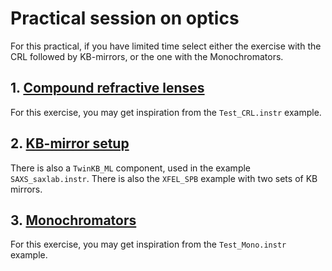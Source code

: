 # Practical session on optics

For this practical, if you have limited time select either the exercise with the CRL followed by KB-mirrors, or the one with the Monochromators.

## 1. [Compound refractive lenses](1_CRLs/)

For this exercise, you may get inspiration from the `Test_CRL.instr` example. 
   
## 2. [KB-mirror setup](2_KB_mirrors/)

There is also a `TwinKB_ML` component, used in the example `SAXS_saxlab.instr`. There is also the `XFEL_SPB` example with two sets of KB mirrors.

## 3. [Monochromators](3_Monochromators/)

For this exercise, you may get inspiration from the `Test_Mono.instr` example.

